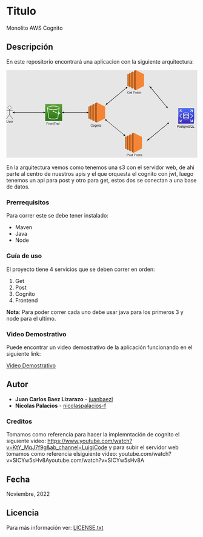 # Titulo

Monolito AWS Cognito

## Descripción

En este repositorio encontrará una aplicacion con la siguiente arquitectura:

![](./media/diagrama.png)

En la arquitectura vemos como tenemos una s3 con el servidor web, de ahi parte al centro de nuestros apis y el que orquesta el cognito con jwt, luego tenemos un api para post y otro para get, estos dos se conectan a una base de datos.

### Prerrequisitos

Para correr este se debe tener instalado:

- Maven
- Java
- Node

### Guía de uso

El proyecto tiene 4 servicios que se deben correr en orden:

1. Get
2. Post
3. Cognito
4. Frontend

**Nota**: Para poder correr cada uno debe usar java para los primeros 3 y node para el ultimo.

### Video Demostrativo

Puede encontrar un video demostrativo de la aplicación funcionando en el siguiente link:

[Video Demostrativo](./media/funcionamientoVideo.mp4)

## Autor

- **Juan Carlos Baez Lizarazo** - [juanbaezl](https://github.com/juanbaezl)
- **Nicolas Palacios** - [nicolaspalacios-f](https://github.com/nicolaspalacios-f)

### Creditos

Tomamos como referencia para hacer la implemntación de cognito el siguiente video: https://www.youtube.com/watch?v=KtY_MqJ7f9g&ab_channel=LuigiCode y para subir el servidor web tomamos como referencia elsiguiente video: youtube.com/watch?v=SICYw5sHv8Ayoutube.com/watch?v=SICYw5sHv8A

## Fecha

Noviembre, 2022

## Licencia

Para más información ver: [LICENSE.txt](License.txt)

```

```
